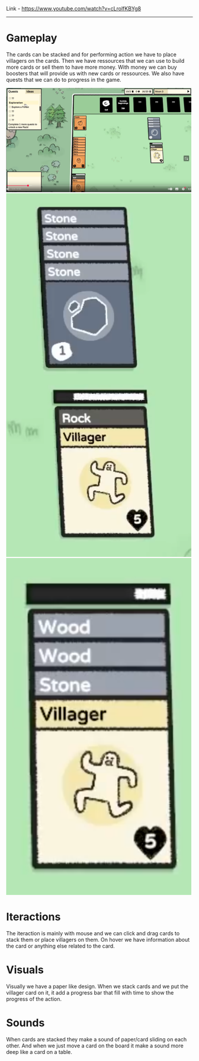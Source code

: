 Link - https://www.youtube.com/watch?v=cLrolfKBYg8
___
# Gameplay
The cards can be stacked and for performing action we have to place villagers on the cards.
Then we have ressources that we can use to build more cards or sell them to have more money.
With money we can buy boosters that will provide us with new cards or ressources.
We also have quests that we can do to progress in the game.

<img src="stacklands-2.png" alt="Stacklands - Gameplay" width="500" />

<img src="stacklands-1.png" alt="Stacklands - Quests" width="500" />
<img src="stacklands-3.png" alt="Stacklands - Quests" width="500" />

# Iteractions
The iteraction is mainly with mouse and we can click and drag cards to stack them or place villagers on them.
On hover we have information about the card or anything else related to the card.

# Visuals
Visually we have a paper like design.
When we stack cards and we put the villager card on it, it add a progress bar that fill with time to show the progress of the action.

# Sounds
When cards are stacked they make a sound of paper/card sliding on each other.
And when we just move a card on the board it make a sound more deep like a card on a table.